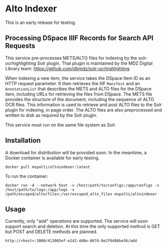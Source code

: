 # Alto Indexer

This is an early release for testing.

## Processing DSpace IIIF Records for Search API Requests 
This service pre-processes METS/ALTO files for indexing by the solr-ocrhighlighting Solr plugin. That plugin is maintained by the MDZ Digital Library team: https://github.com/dbmdz/solr-ocrhighlighting.

When indexing a new item, the service takes the DSpace Item ID as an HTTP request parameter. It then retrieves the IIIF `Manifest` and an `AnnotationList` that describes the METS and ALTO files for the DSpace item, including URLs for retrieving the files from DSpace. The METS file provides the structure of the document, including the sequence of ALTO OCR files. This information is used to retrieve and post ALTO files to the Solr plugin for indexing, in page order. The ALTO files are also preprocessed and written to disk as required by the Solr plugin.

This service must run on the same file system as Solr.

## Installation

A download for distribution will be provided soon. In the meantime, a Docker container is available for early testing.

`docker pull mspalti/altoindexer:latest`

To run the container:

`docker run -d --network host -v /host/path/to/configs:/app/configs -v /host/path/to/logs:/app/logs -v /path/escaped/alto/files:/var/escaped_alto_files mspalti/altoindexer`

## Usage

Currently, only "add" operations are supported. The service will soon support search and deletion. At this time the only supported method is GET but POST and DELETE methods are planned.  

`http://<host>:3000/413065ef-e242-4d0e-867d-8e2f6486be56/add`



